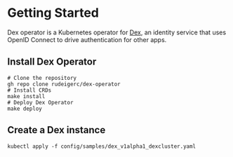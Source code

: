 # Getting Started

Dex operator is a Kubernetes operator for [Dex](https://dexidp.io/), an identity service that uses OpenID Connect to drive authentication for other apps.

## Install Dex Operator

```shell
# Clone the repository
gh repo clone rudeigerc/dex-operator
# Install CRDs
make install
# Deploy Dex Operator
make deploy
```

## Create a Dex instance

```shell
kubectl apply -f config/samples/dex_v1alpha1_dexcluster.yaml
```
